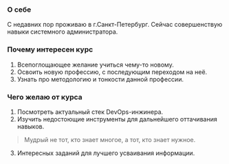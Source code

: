 ### О себе
С недавних пор проживаю в г.Санкт-Петербург. Сейчас совершенствую навыки системного администратора.
### Почему интересен курс
1. Всепоглощающее желание учиться чему-то новому.
2. Освоить новую профессию, с последующим переходом на неё.
3. Узнать про методологию и тонкости данной профессии.
### Чего желаю от курса
1. Посмотреть актуальный стек DevOps-инжинера.
2. Изучить недостоющие инструменты для дальнейшего оттачивания навыков.
 > Мудрый не тот, кто знает многое, а тот, кто знает нужное.
3. Интересных заданий для лучшего усваивания информации.
